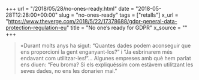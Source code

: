 +++
url = "/2018/05/28/no-ones-ready.html"
date = "2018-05-28T12:28:00+00:00"
slug = "no-ones-ready"
tags = ["retalls"]
x_url = "https://www.theverge.com/2018/5/22/17378688/gdpr-general-data-protection-regulation-eu"
title = "No one’s ready for GDPR"
x_source = ""
+++


> «Durant molts anys ha sigut: “Quantes dades podem aconseguir que ens proporcioni la gent enganyant-los?” i “Ja esbrinarem més endavant com utilitzar-les!”… Algunes empreses amb què hem parlat ens diuen: “Feu broma? Si els expliquéssim com estàvem utilitzant les seves dades, no ens les donarien mai.”
